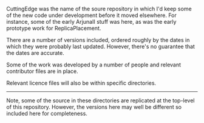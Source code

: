 CuttingEdge was the name of the soure repository in which I'd keep some of the new code under development before it moved elsewhere.
For instance, some of the early ArjunaII stuff was here, as was the early prototype work for ReplicaPlacement.

There are a number of versions included, ordered roughly by the dates in which they were probably last updated. However, there's no guarantee that the dates are accurate.

Some of the work was developed by a number of people and relevant contributor files are in place.

Relevant licence files will also be within specific directories.

----

Note, some of the source in these directories are replicated at the top-level of this repository. However, the versions here may well be different so included here for completeness.
